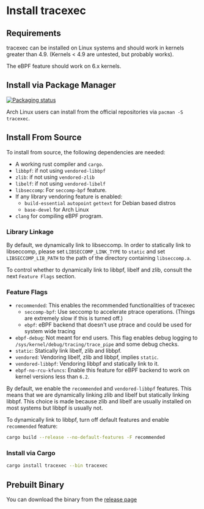 # Install tracexec

## Requirements

tracexec can be installed on Linux systems and should work in kernels greater than 4.9.
(Kernels < 4.9 are untested, but probably works).

The eBPF feature should work on 6.x kernels.

## Install via Package Manager

[![Packaging status](https://repology.org/badge/vertical-allrepos/tracexec.svg)](https://repology.org/project/tracexec/versions)

Arch Linux users can install from the official repositories via `pacman -S tracexec`.

## Install From Source

To install from source, the following dependencies are needed:

- A working rust compiler and `cargo`.
- `libbpf`: if not using `vendored-libbpf`
- `zlib`: if not using `vendored-zlib`
- `libelf`: if not using `vendored-libelf`
- `libseccomp`: For `seccomp-bpf` feature.
- If any library vendoring feature is enabled:
  - `build-essential` `autopoint` `gettext` for Debian based distros
  - `base-devel` for Arch Linux
- `clang` for compiling eBPF program.

### Library Linkage

By default, we dynamically link to libseccomp. In order to statically link to libseccomp,
please set `LIBSECCOMP_LINK_TYPE` to `static` and set `LIBSECCOMP_LIB_PATH` to the path of
the directory containing `libseccomp.a`.

To control whether to dynamically link to libbpf, libelf and zlib, consult the next `Feature Flags` section.

### Feature Flags

- `recommended`: This enables the recommended functionalities of tracexec
    - `seccomp-bpf`: Use seccomp to accelerate ptrace operations. (Things are extremely slow if this is turned off.)
    - `ebpf`: eBPF backend that doesn't use ptrace and could be used for system wide tracing
- `ebpf-debug`: Not meant for end users. This flag enables debug logging to `/sys/kernel/debug/tracing/trace_pipe` and some debug checks.
- `static`: Statically link libelf, zlib and libbpf.
- `vendored`: Vendoring libelf, zlib and libbpf, implies `static`.
- `vendored-libbpf`: Vendoring libbpf and statically link to it.
- `ebpf-no-rcu-kfuncs`: Enable this feature for eBPF backend to work on kernel versions less than `6.2`.

By default, we enable the `recommended` and `vendored-libbpf` features. This means that we are dynamically linking zlib and libelf but statically linking libbpf. This choice is made because zlib and libelf are usually installed on most systems but libbpf is usually not.

To dynamically link to libbpf, turn off default features and enable `recommended` feature:

```bash
cargo build --release --no-default-features -F recommended
```

### Install via Cargo

```bash
cargo install tracexec --bin tracexec
```

## Prebuilt Binary

You can download the binary from the [release page](https://github.com/kxxt/tracexec/releases)
